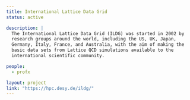 ```yaml
---
title: International Lattice Data Grid
status: active

description: |
  The International Lattice Data Grid (ILDG) was started in 2002 by
  research groups around the world, including the US, UK, Japan,
  Germany, Italy, France, and Australia, with the aim of making the
  basic data sets from Lattice QCD simulations available to the
  international scientific community.

people:
  - profx

layout: project
link: "https://hpc.desy.de/ildg/"
---
```

